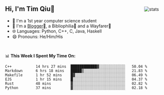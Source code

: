 <p>
<img src="https://github-readme-stats.vercel.app/api?username=qyxtim&show_icons=true" alt="stats" align="right" style="padding-top:20px"/>
</p>

## Hi, I'm Tim Qiu👋

- 🔭 I'm a 1st year computer science student
- 🌱 I'm a [Blogger](https://blog.blinkstar.cn)📝, a Bibliophilia📕 and a Wayfarer🚶
- 🌐 Languages: Python, C++, C, Java, Haskell
- 😄 Pronouns: He/Him/His

<br>

📊 **This Week I Spent My Time On:**
<!--START_SECTION:waka-->

```text
C++           14 hrs 27 mins  ████████████▓░░░░░░░░░░░░   50.04 %
Markdown      6 hrs 18 mins   █████▒░░░░░░░░░░░░░░░░░░░   21.83 %
Makefile      1 hr 52 mins    █▓░░░░░░░░░░░░░░░░░░░░░░░   06.49 %
EJS           1 hr 15 mins    █░░░░░░░░░░░░░░░░░░░░░░░░   04.37 %
Rust          48 mins         ▓░░░░░░░░░░░░░░░░░░░░░░░░   02.82 %
Python        37 mins         ▓░░░░░░░░░░░░░░░░░░░░░░░░   02.18 %
```

<!--END_SECTION:waka-->
